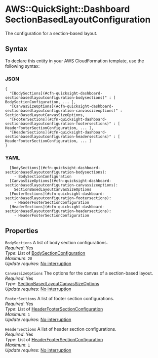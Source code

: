 # AWS::QuickSight::Dashboard SectionBasedLayoutConfiguration<a name="aws-properties-quicksight-dashboard-sectionbasedlayoutconfiguration"></a>

The configuration for a section\-based layout\.

## Syntax<a name="aws-properties-quicksight-dashboard-sectionbasedlayoutconfiguration-syntax"></a>

To declare this entity in your AWS CloudFormation template, use the following syntax:

### JSON<a name="aws-properties-quicksight-dashboard-sectionbasedlayoutconfiguration-syntax.json"></a>

```
{
  "[BodySections](#cfn-quicksight-dashboard-sectionbasedlayoutconfiguration-bodysections)" : [ BodySectionConfiguration, ... ],
  "[CanvasSizeOptions](#cfn-quicksight-dashboard-sectionbasedlayoutconfiguration-canvassizeoptions)" : SectionBasedLayoutCanvasSizeOptions,
  "[FooterSections](#cfn-quicksight-dashboard-sectionbasedlayoutconfiguration-footersections)" : [ HeaderFooterSectionConfiguration, ... ],
  "[HeaderSections](#cfn-quicksight-dashboard-sectionbasedlayoutconfiguration-headersections)" : [ HeaderFooterSectionConfiguration, ... ]
}
```

### YAML<a name="aws-properties-quicksight-dashboard-sectionbasedlayoutconfiguration-syntax.yaml"></a>

```
  [BodySections](#cfn-quicksight-dashboard-sectionbasedlayoutconfiguration-bodysections):
    - BodySectionConfiguration
  [CanvasSizeOptions](#cfn-quicksight-dashboard-sectionbasedlayoutconfiguration-canvassizeoptions):
    SectionBasedLayoutCanvasSizeOptions
  [FooterSections](#cfn-quicksight-dashboard-sectionbasedlayoutconfiguration-footersections):
    - HeaderFooterSectionConfiguration
  [HeaderSections](#cfn-quicksight-dashboard-sectionbasedlayoutconfiguration-headersections):
    - HeaderFooterSectionConfiguration
```

## Properties<a name="aws-properties-quicksight-dashboard-sectionbasedlayoutconfiguration-properties"></a>

`BodySections` <a name="cfn-quicksight-dashboard-sectionbasedlayoutconfiguration-bodysections"></a>
A list of body section configurations\.  
_Required_: Yes  
_Type_: List of [BodySectionConfiguration](aws-properties-quicksight-dashboard-bodysectionconfiguration.md)  
_Maximum_: `28`  
_Update requires_: [No interruption](https://docs.aws.amazon.com/AWSCloudFormation/latest/UserGuide/using-cfn-updating-stacks-update-behaviors.html#update-no-interrupt)

`CanvasSizeOptions` <a name="cfn-quicksight-dashboard-sectionbasedlayoutconfiguration-canvassizeoptions"></a>
The options for the canvas of a section\-based layout\.  
_Required_: Yes  
_Type_: [SectionBasedLayoutCanvasSizeOptions](aws-properties-quicksight-dashboard-sectionbasedlayoutcanvassizeoptions.md)  
_Update requires_: [No interruption](https://docs.aws.amazon.com/AWSCloudFormation/latest/UserGuide/using-cfn-updating-stacks-update-behaviors.html#update-no-interrupt)

`FooterSections` <a name="cfn-quicksight-dashboard-sectionbasedlayoutconfiguration-footersections"></a>
A list of footer section configurations\.  
_Required_: Yes  
_Type_: List of [HeaderFooterSectionConfiguration](aws-properties-quicksight-dashboard-headerfootersectionconfiguration.md)  
_Maximum_: `1`  
_Update requires_: [No interruption](https://docs.aws.amazon.com/AWSCloudFormation/latest/UserGuide/using-cfn-updating-stacks-update-behaviors.html#update-no-interrupt)

`HeaderSections` <a name="cfn-quicksight-dashboard-sectionbasedlayoutconfiguration-headersections"></a>
A list of header section configurations\.  
_Required_: Yes  
_Type_: List of [HeaderFooterSectionConfiguration](aws-properties-quicksight-dashboard-headerfootersectionconfiguration.md)  
_Maximum_: `1`  
_Update requires_: [No interruption](https://docs.aws.amazon.com/AWSCloudFormation/latest/UserGuide/using-cfn-updating-stacks-update-behaviors.html#update-no-interrupt)
